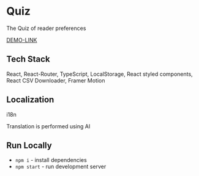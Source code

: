 # Quiz

The Quiz of reader preferences

[DEMO-LINK](https://quiz-read-app.netlify.app/) 

## Tech Stack

React, React-Router, TypeScript, LocalStorage, React styled components, React CSV Downloader, Framer Motion

## Localization

i18n

Translation is performed using AI


## Run Locally

- `npm i` - install dependencies
- `npm start` - run development server
